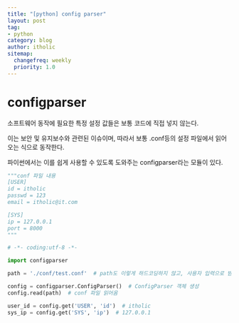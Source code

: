 ```yaml
---
title: "[python] config parser"
layout: post
tag:
- python
category: blog
author: itholic
sitemap:
  changefreq: weekly
  priority: 1.0
---
```


# configparser

소프트웨어 동작에 필요한 특정 설정 값들은 보통 코드에 직접 넣지 않는다.

이는 보안 및 유지보수와 관련된 이슈이며, 따라서 보통 .conf등의 설정 파일에서 읽어오는 식으로 동작한다.

파이썬에서는 이를 쉽게 사용할 수 있도록 도와주는 configparser라는 모듈이 있다.

```python
"""conf 파일 내용
[USER]
id = itholic
passwd = 123
email = itholic@it.com

[SYS]
ip = 127.0.0.1
port = 8000
"""

# -*- coding:utf-8 -*-

import configparser

path = './conf/test.conf'  # path도 이렇게 하드코딩하지 않고, 사용자 입력으로 받는경우가 많다

config = configparser.ConfigParser()  # ConfigParser 객체 생성
config.read(path)  # conf 파일 읽어옴

user_id = config.get('USER', 'id')  # itholic
sys_ip = config.get('SYS', 'ip')  # 127.0.0.1
```
